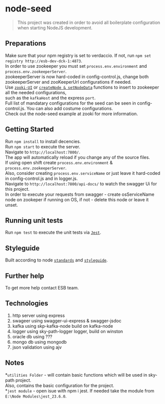 node-seed
===============

<blockquote>
This project was created in order to avoid all boilerplate configuration when starting NodeJS development.
</blockquote>

## Preparations
Make sure that your npm registry is set to verdaccio. If not, run `npm set registry http://esb-dev-dck-1:4873`.
<br/>
In order to use zookeeper you must set `process.env.environment` and `process.env.zookeeperServer`.
<br/> 
zookeeperServer is now hard-coded in config-control.js, change both zookeeperServer and zooKeeperUrl configurations if needed.
<br/>
Use [`zooki-UI`](http://zooki-skp.app.osft/) or [`createNode & setNodeData`](https://bitbucket.app.iaf/projects/SP/repos/skp-zookeeper-node-access/browse) functions to insert to zookeeper all the needed configurations,
<br/>
such as the `kafkaHost` and the express `port`.
<br/>
Full list of mandatary configurations for the seed can be seen in config-control.js. You can also add costume configurations.
<br/>
Check out the node-seed example at zooki for more information.

## Getting Started
Run `npm install` to install decencies.
<br/>
Run `npm start` to execute the server.
<br/>
Navigate to `http://localhost:7800/`.
<br/>
The app will automatically reload if you change any of the source files.
<br/>
If using open shift create `process.env.environment` & `process.env.zookeeperServer`.
<br/>
Also, consider creating `process.env.serviceName` or just leave it hard-coded in config-control.js and in logger.js.
<br/>
Navigate to `http://localhost:7800/api-docs/` to watch the swagger Ui for this project.
<br/>
In order to execute your requests from swagger - create osServiceName node on zookeper if running on OS, if not - delete this node or leave it unset.
<br/>
## Running unit tests

Run `npm test` to execute the unit tests via [`Jest`](https://confluence.app.iaf/display/MP/Jest).

## Styleguide

Built according to node [`standards`](https://confluence.app.iaf/pages/viewpage.action?pageId=40502350) and [`styleguide`](https://bitbucket.app.iaf/projects/MP/repos/styleguides/browse/node/node-styleguide.md).

## Further help

To get more help contact ESB team.

## Technologies
1. http server using express 
2. swageer using swagger-ui-express & swagger-jsdoc
3. kafka using skp-kafka-node build on kafka-node
4. logger using sky-path-logger logger, build on winston
5. oracle db using ???
6. mongo db using mongodb
7. json validation using ajv

## Notes
*`utilities Folder` - will contain basic functions which will be used in sky-path project.
<br/>
Also, contains the basic configuration for the project.
<br/>
*`jest module` - open isue with npm i jest. If needed take the module from `E:\Node Modules\jest_23.6.0`.

